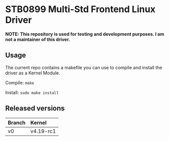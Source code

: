 # STB0899 Multi-Std Frontend Linux Driver

**NOTE: This repository is used for testing and development purposes. I am not a maintainer of this driver.**


## Usage

The current repo contains a makefile you can use to compile and install the driver as a Kernel Module.

Compile: `make`

Install: `sudo make install`


## Released versions

| Branch    | Kernel    |
|:----------|:----------|
| v0        | v4.19-rc1 |
